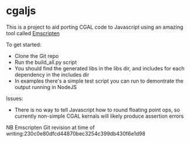 cgaljs
======

This is a project to aid porting CGAL code to Javascript using an amazing tool called [Emscripten](https://github.com/kripken/emscripten) 

To get started:

* Clone the Git repo
* Run the build_all.py script
* You should find the generated libs in the libs dir, and includes for each dependency in the includes dir
* In examples there's a simple test script you can run to demontrate the output running in NodeJS

Issues:

* There is no way to tell Javascript how to round floating point ops, so currently non-simple CGAL kernals will likely produce assertion errors


NB Emscripten Git revision at time of writing:230c0e80dfcd44870bec3254c399db430f6e1d98
